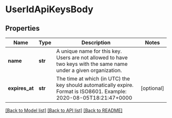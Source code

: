 # UserIdApiKeysBody

## Properties
Name | Type | Description | Notes
------------ | ------------- | ------------- | -------------
**name** | **str** | A unique name for this key. Users are not allowed to have two keys with the same name under a given organization. | 
**expires_at** | **str** | The time at which (in UTC) the key should automatically expire. Format is ISO8601. Example: 2020-08-05T18:21:47+0000 | [optional] 

[[Back to Model list]](../README.md#documentation-for-models) [[Back to API list]](../README.md#documentation-for-api-endpoints) [[Back to README]](../README.md)


